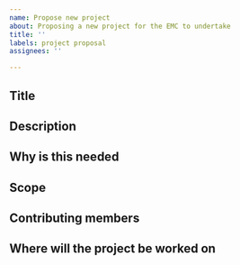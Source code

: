 ```yaml
---
name: Propose new project
about: Proposing a new project for the EMC to undertake
title: ''
labels: project proposal
assignees: ''

---
```


## Title
<!-- Name of the project -->

## Description
<!-- What is this project about -->

## Why is this needed
<!-- What are the benefits to the EMC, it's members and the wider email community -->

## Scope
<!-- What does this project cover and what is not covered by this project -->

## Contributing members
<!-- Which members will be contributing to this project.
Each project requires at least 2 members, however if you don't have that yet, this proposal can be used to help recruit members -->

## Where will the project be worked on
<!-- EMC github repo, EMC github discussions, external -->
